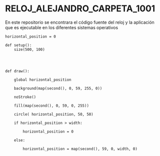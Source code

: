 # RELOJ_ALEJANDRO_CARPETA_1001
En este repositorio se encontrara el código fuente del reloj y la aplicación que es ejecutable en los diferentes sistemas operativos




    horizontal_position = 0

    def setup():
        size(500, 100)




    def draw():

        global horizontal_position
    
        background(map(second(), 0, 59, 255, 0))
    
        noStroke()
        
        fill(map(second(), 0, 59, 0, 255))
    
        circle( horizontal_position, 50, 50)
    
        if horizontal_position > width:
    
            horizontal_position = 0
    
        else:
    
            horizontal_position = map(second(), 59, 0, width, 0)


